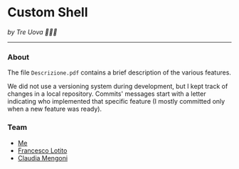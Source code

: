 # Custom Shell
*by Tre Uova 🥚🥚🥚*

---

### About
The file `Descrizione.pdf` contains a brief description of the various features.

We did not use a versioning system during development, but I kept track of changes in a local repository. Commits' messages start with a letter indicating who implemented that specific feature (I mostly committed only when a new feature was ready).

### Team
- [Me](https://github.com/AlexSartori)
- [Francesco Lotito](https://github.com/FraLotito)
- [Claudia Mengoni](https://github.com/Cengoni)
